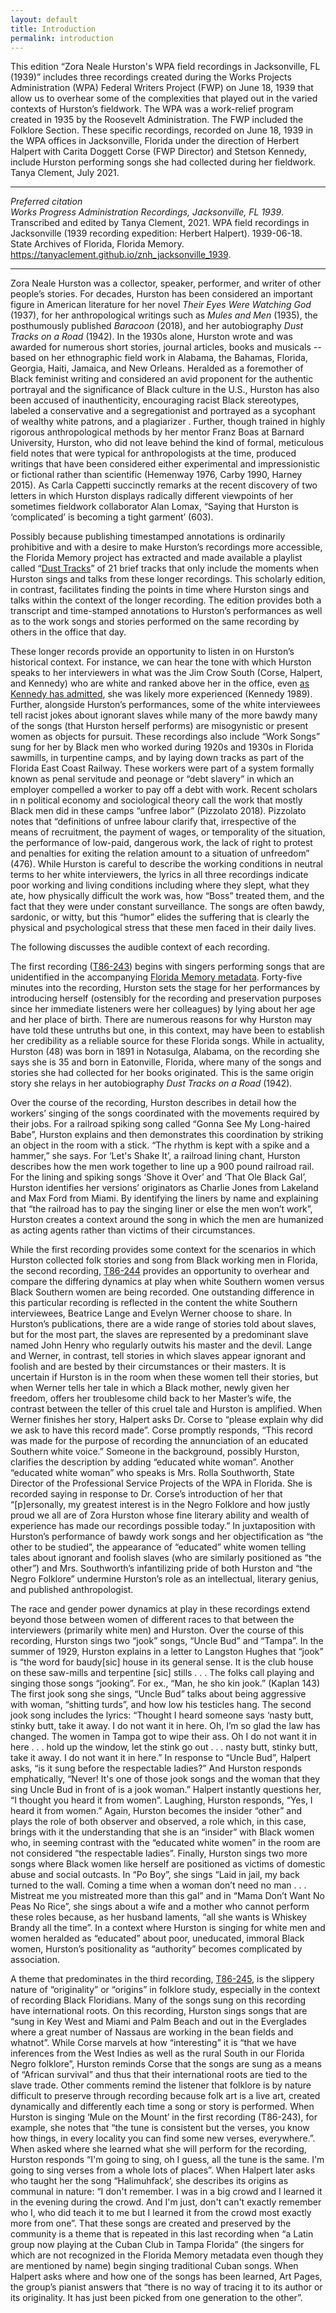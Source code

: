 ```yaml
---
layout: default
title: Introduction
permalink: introduction
---
```

This edition “Zora Neale Hurston's WPA field recordings in Jacksonville, FL (1939)” includes three recordings created during the Works Projects Administration (WPA) Federal Writers Project (FWP) on June 18, 1939 that allow us to overhear some of the complexities that played out in the varied contexts of Hurston’s fieldwork. The WPA was a work-relief program created in 1935 by the Roosevelt Administration. The FWP included the Folklore Section. These specific recordings, recorded on June 18, 1939 in the WPA offices in Jacksonville, Florida under the direction of Herbert Halpert with Carita Doggett Corse (FWP Director) and Stetson Kennedy, include Hurston performing songs she had collected during her fieldwork.<br/>
Tanya Clement, July 2021.

---

*Preferred citation*<br/>
_Works Progress Administration Recordings, Jacksonville, FL 1939_. Transcribed and edited by Tanya Clement, 2021. WPA field recordings in Jacksonville (1939 recording expedition: Herbert Halpert). 1939-06-18. State Archives of Florida, Florida Memory. https://tanyaclement.github.io/znh_jacksonville_1939.

---

Zora Neale Hurston was a collector, speaker, performer, and writer of other people’s stories. For decades, Hurston has been considered an important figure in American literature for her novel _Their Eyes Were Watching God_ (1937), for her anthropological writings such as _Mules and Men_ (1935), the posthumously published _Baracoon_ (2018), and her autobiography _Dust Tracks on a Road_ (1942). In the 1930s alone, Hurston wrote and was awarded for numerous short stories, journal articles, books and musicals -- based on her ethnographic field work in Alabama, the Bahamas, Florida, Georgia, Haiti, Jamaica, and New Orleans. Heralded as a foremother of Black feminist writing and considered an avid proponent for the authentic portrayal and the significance of Black culture in the U.S., Hurston has also been accused of inauthenticity, encouraging racist Black stereotypes, labeled a conservative and a segregationist and portrayed as a sycophant of wealthy white patrons, and a plagiarizer . Further, though trained in highly rigorous anthropological methods by her mentor Franz Boas at Barnard University, Hurston, who did not leave behind the kind of formal, meticulous field notes that were typical for anthropologists at the time, produced writings that have been considered either experimental and impressionistic or fictional rather than scientific (Hemenway 1976, Carby 1990, Harney 2015). As Carla Cappetti succinctly remarks at the recent discovery of two letters in which Hurston displays radically different viewpoints of her sometimes fieldwork collaborator Alan Lomax, “Saying that Hurston is ‘complicated’ is becoming a tight garment’ (603).

Possibly because publishing timestamped annotations is ordinarily prohibitive and with a desire to make Hurston’s recordings more accessible, the Florida Memory project has extracted and made available a playlist called “[Dust Tracks](https://www.floridamemory.com/discover/audio/playlists/dust_tracks.php)” of 21 brief tracks that only include the moments when Hurston sings and talks from these longer recordings. This scholarly edition, in contrast, facilitates finding the points in time where Hurston sings and talks within the context of the longer recording. The edition provides both a transcript and time-stamped annotations to Hurston’s performances as well as to the work songs and stories performed on the same recording by others in the office that day.

These longer records provide an opportunity to listen in on Hurston’s historical context. For instance, we can hear the tone with which Hurston speaks to her interviewers in what was the Jim Crow South (Corse, Halpert, and Kennedy) who are white and ranked above her in the office, even [as Kennedy has admitted](https://www.npr.org/templates/story/story.php?storyId=1138968), she was likely more experienced (Kennedy 1989). Further, alongside Hurston’s performances, some of the white interviewees tell racist jokes about ignorant slaves while many of the more bawdy many of the songs (that Hurston herself performs) are misogynistic or present women as objects for pursuit. These recordings also include “Work Songs” sung for her by Black men who worked during 1920s and 1930s in Florida sawmills, in turpentine camps, and by laying down tracks as part of the Florida East Coast Railway. These workers were part of a system formally known as penal servitude and peonage or “debt slavery” in which an employer compelled a worker to pay off a debt with work. Recent scholars in n political economy and sociological theory call the work that mostly Black men did in these camps “unfree labor” (Pizzolato 2018). Pizzolato notes that “definitions of unfree labour clarify that, irrespective of the means of recruitment, the payment of wages, or temporality of the situation, the performance of low-paid, dangerous work, the lack of right to protest and penalties for exiting the relation amount to a situation of unfreedom” (476). While Hurston is careful to describe the working conditions in neutral terms to her white interviewers, the lyrics in all three recordings indicate poor working and living conditions including where they slept, what they ate, how physically difficult the work was, how “Boss” treated them, and the fact that they were under constant surveillance. The songs are often bawdy, sardonic, or witty, but this “humor” elides the suffering that is clearly the physical and psychological stress that these men faced in their daily lives.

The following discusses the audible context of each recording. 

The first recording ([T86-243](https://tanyaclement.github.io/znh_jacksonville_1939/s1576-t86-243-june-18-1939-/#?c=&m=&s=&cv=)) begins with singers performing songs that are unidentified in the accompanying [Florida Memory metadata](https://www.floridamemory.com/items/show/238024).  Forty-five minutes into the recording, Hurston sets the stage for her performances by introducing herself (ostensibly for the recording and preservation purposes since her immediate listeners were her colleagues) by lying about her age and her place of birth. There are numerous reasons for why Hurston may have told these untruths but one, in this context, may have been to establish her credibility as a reliable source for these Florida songs. While in actuality, Hurston (48) was born in 1891 in Notasulga, Alabama, on the recording she says she is 35 and born in Eatonville, Florida, where many of the songs and stories she had collected for her books originated. This is the same origin story she relays in her autobiography _Dust Tracks on a Road_ (1942).

Over the course of the recording, Hurston describes in detail how the workers’ singing of the songs coordinated with the movements required by their jobs. For a railroad spiking song called “Gonna See My Long-haired Babe”, Hurston explains and then demonstrates this coordination by striking an object in the room with a stick. “The rhythm is kept with a spike and a hammer,” she says. For ‘Let's Shake It’, a railroad lining chant, Hurston describes how the men work together to line up a 900 pound railroad rail. For the lining and spiking songs ‘Shove it Over’ and ‘That Ole Black Gal’, Hurston identifies her versions’ originators as Charlie Jones from Lakeland and Max Ford from Miami. By identifying the liners by name and explaining that “the railroad has to pay the singing liner or else the men won’t work”, Hurston creates a context around the song in which the men are humanized as acting agents rather than victims of their circumstances. 

While the first recording provides some context for the scenarios in which Hurston collected folk stories and song from Black working men in Florida, the second recording, [T86-244](https://tanyaclement.github.io/znh_jacksonville_1939/s1576-t86-244-june-18-1939-/#?c=&m=&s=&cv=) provides an opportunity to overhear and compare the differing dynamics at play when white Southern women versus Black Southern women are being recorded. One outstanding difference in this particular recording is reflected in the content the white Southern interviewees, Beatrice Lange and Evelyn Werner choose to share. In Hurston’s publications, there are a wide range of stories told about slaves, but for the most part, the slaves are represented by a predominant slave named John Henry who regularly outwits his master and the devil. Lange and Werner, in contrast, tell stories in which slaves appear ignorant and foolish and are bested by their circumstances or their masters. It is uncertain if Hurston is in the room when these women tell their stories, but when Werner tells her tale in which a Black mother, newly given her freedom, offers her troublesome child back to her Master’s wife, the contrast between the teller of this cruel tale and Hurston is amplified. When Werner finishes her story, Halpert asks Dr. Corse to “please explain why did we ask to have this record made”. Corse promptly responds, “This record was made for the purpose of recording the annunciation of an educated Southern white voice.” Someone in the background, possibly Hurston, clarifies the description by adding “educated white woman”. Another “educated white woman” who speaks is Mrs. Rolla Southworth, State Director of the Professional Service Projects of the WPA in Florida. She is recorded saying in response to Dr. Corse’s introduction of her that “[p]ersonally, my greatest interest is in the Negro Folklore and how justly proud we all are of Zora Hurston whose fine literary ability and wealth of experience has made our recordings possible today.” In juxtaposition with Hurston’s performance of bawdy work songs and her objectification as “the other to be studied”, the appearance of “educated” white women telling tales about ignorant and foolish slaves (who are similarly positioned as “the other”) and Mrs. Southworth’s infantilizing pride of both Hurston and “the Negro Folklore” undermine Hurston’s role as an intellectual, literary genius, and published anthropologist.

The race and gender power dynamics at play in these recordings extend beyond those between women of different races to that between the interviewers (primarily white men) and Hurston. Over the course of this recording, Hurston sings two “jook” songs, “Uncle Bud” and “Tampa”. In the summer of 1929, Hurston explains in a letter to Langston Hughes that “jook” is “the word for baudy[sic] house in its general sense. It is the club house on these saw-mills and terpentine [sic] stills . . . The folks call playing and singing those songs “jooking”. For ex., “Man, he sho kin jook.” (Kaplan 143) The first jook song she sings, “Uncle Bud” talks about being aggressive with woman, “shitting turds”, and how low his testicles hang. The second jook song includes the lyrics: “Thought I heard someone says ‘nasty butt, stinky butt, take it away. I do not want it in here. Oh, I’m so glad the law has changed. The women in Tampa got to wipe their ass. Oh I do not want it in here . . . hold up the window, let the stink go out  . . . nasty butt, stinky butt, take it away. I do not want it in here.” In response to “Uncle Bud”, Halpert asks, “is it sung before the respectable ladies?” And Hurston responds emphatically, “Never! It's one of those jook songs and the woman that they sing Uncle Bud in front of is a jook woman.” Halpert instantly questions her, “I thought you heard it from women”. Laughing, Hurston responds, “Yes, I heard it from women.” Again, Hurston becomes the insider “other” and plays the role of both observer and observed, a role which, in this case, brings with it the understanding that she is an “insider” with Black women who, in seeming contrast with the “educated white women” in the room are not considered “the respectable ladies”. Finally, Hurston sings two more songs where Black women like herself are positioned as victims of domestic abuse and social outcasts. In “Po Boy”, she sings “Laid in jail, my back turned to the wall. Coming a time when a woman don’t need no man  . . . Mistreat me you mistreated more than this gal” and in “Mama Don’t Want No Peas No Rice”, she sings about a wife and a mother who cannot perform these roles because, as her husband laments, “all she wants is Whiskey Brandy all the time”. In a context where Hurston is singing for white men and women heralded as “educated” about poor, uneducated, immoral Black women, Hurston’s positionality as “authority” becomes complicated by association.  

A theme that predominates in the third recording, [T86-245](https://tanyaclement.github.io/znh_jacksonville_1939/s1576-t86-245/#?c=&m=&s=&cv=), is the slippery nature of “originality”  or “origins” in folklore study, especially in the context of recording Black Floridians. Many of the songs sung on this recording have international roots. On this recording, Hurston sings songs that are “sung in Key West and Miami and Palm Beach and out in the Everglades where a great number of Nassaus are working in the bean fields and whatnot”. While Corse marvels at how “interesting” it is “that we have inferences from the West Indies as well as the rural South in our Florida Negro folklore”, Hurston reminds Corse that the songs are sung as a means of “African survival” and thus that their international roots are tied to the slave trade. Other comments remind the listener that folklore is by nature difficult to preserve through recording because folk art is a live art, created dynamically and differently each time a song or story is performed. When Hurston is singing ‘Mule on the Mount’ in the first recording (T86-243), for example, she notes that “the tune is consistent but the verses, you know how things, in every locality you can find some new verses, everywhere.”. When asked where she learned what she will perform for the recording, Hurston responds “I'm going to sing, oh I guess, all the tune is the same. I'm going to sing verses from a whole lots of places”. When Halpert later asks who taught her the song “Halimuhfack’, she describes its origins as communal in nature: “I don't remember. I was in a big crowd and I learned it in the evening during the crowd. And I'm just, don't can't exactly remember who I, who did teach it to me but I learned it from the crowd most exactly more from one”. That these songs are created and preserved by the community is a theme that is repeated in this last recording when “a Latin group now playing at the Cuban Club in Tampa Florida” (the singers for which are not recognized in the Florida Memory metadata even though they are mentioned by name) begin singing traditional Cuban songs. When Halpert asks where and how one of the songs has been learned, Art Pages, the group’s pianist answers that “there is no way of tracing it to its author or its originality. It has just been picked from one generation to the other”.







